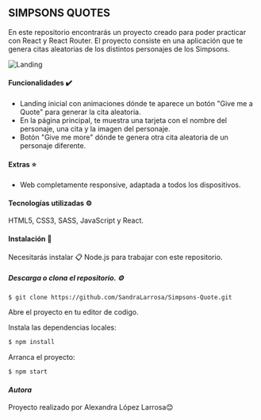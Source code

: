 ## SIMPSONS QUOTES
En este repositorio encontrarás un proyecto creado para poder practicar con React y React Router. 
El proyecto consiste en una aplicación que te genera citas aleatorias de los distintos personajes de los Simpsons.

![Landing](https://github.com/SandraLarrosa/Simpsons-Quote.git/blob/master/src/images/LANDING.png)


#### Funcionalidades ✔️
- Landing inicial con animaciones dónde te aparece un botón "Give me a Quote" para generar la cita aleatoria.
- En la página principal, te muestra una tarjeta con el nombre del personaje, una cita y la imagen del personaje.
- Botón "Give me more" dónde te genera otra cita aleatoria de un personaje diferente.

#### Extras ⭐
- Web completamente responsive, adaptada a todos los dispositivos.


#### Tecnologías utilizadas ⚙️
HTML5, CSS3, SASS, JavaScript y React.

#### Instalación 🔧
Necesitarás instalar 📋 Node.js para trabajar con este repositorio.

##### Descarga o clona el repositorio. ⚙️
```bash 
$ git clone https://github.com/SandraLarrosa/Simpsons-Quote.git
```
Abre el proyecto en tu editor de codigo.

Instala las dependencias locales:
```bash
$ npm install
```
Arranca el proyecto:
```bash
$ npm start
```


#### *Autora*
Proyecto realizado por Alexandra López Larrosa😊
